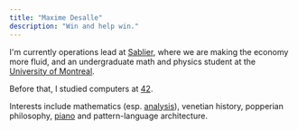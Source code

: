 ```yaml
---
title: "Maxime Desalle"
description: "Win and help win."
---
```


I'm currently operations lead at [Sablier](https://sablier.finance), where we are making the economy more fluid, and an undergraduate math and physics student at the [University of Montreal](https://umontreal.ca/en/).

Before that, I studied computers at [42](https://42.fr/en/homepage/).

Interests include mathematics (esp. [analysis](https://en.wikipedia.org/wiki/Mathematical_analysis)), venetian history, popperian philosophy, [piano](https://x.com/maxdesalle/status/1734174896404545798) and pattern-language architecture.
